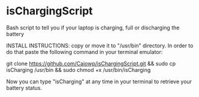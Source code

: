 # isChargingScript
Bash script to tell you if your laptop is charging, full or discharging the battery

INSTALL INSTRUCTIONS:
copy or move it to "/usr/bin" directory. In order to do that paste the following command in your terminal emulator:

git clone https://github.com/Caiowp/isChargingScript.git && sudo cp isCharging /usr/bin && sudo chmod +x /usr/bin/isCharging

Now you can type "isCharging" at any time in your terminal to retrieve your battery status.
